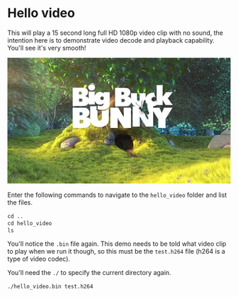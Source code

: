 # Hello video

This will play a 15 second long full HD 1080p video clip with no sound, the intention here is to demonstrate video decode and playback capability. You'll see it's very smooth!

![](./images/bbb.jpg)
 
 Enter the following commands to navigate to the `hello_video` folder and list the files.

 ```
 cd ..
 cd hello_video
 ls
 ```

 You'll notice the `.bin` file again. This demo needs to be told what video clip to play when we run it though, so this must be the `test.h264` file (h264 is a type of video codec).

 You'll need the `./` to specify the current directory again.

 ```
 ./hello_video.bin test.h264
 ```
